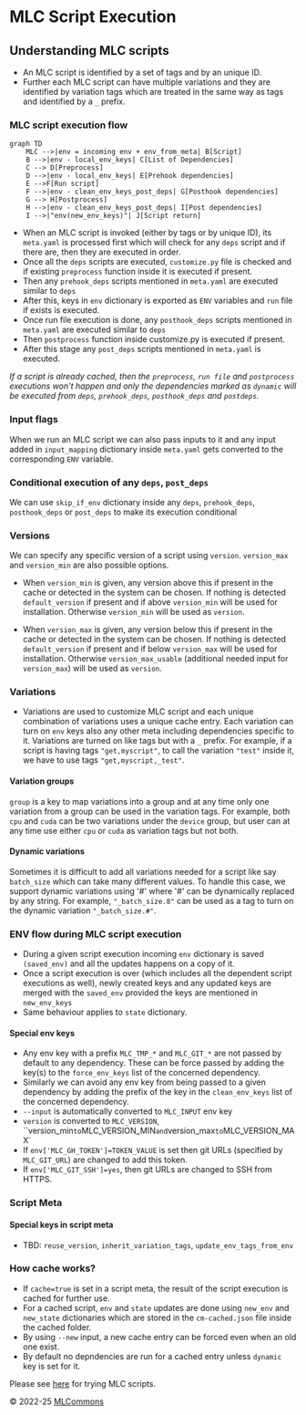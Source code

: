 # MLC Script Execution

## Understanding MLC scripts

* An MLC script is identified by a set of tags and by an unique ID. 
* Further each MLC script can have multiple variations and they are identified by variation tags which are treated in the same way as tags and identified by a `_` prefix.

### MLC script execution flow
```mermaid
graph TD
    MLC -->|env = incoming env + env_from_meta| B[Script]
    B -->|env - local_env_keys| C[List of Dependencies]
    C --> D[Preprocess]
    D -->|env - local_env_keys| E[Prehook dependencies]
    E -->F[Run script]
    F -->|env - clean_env_keys_post_deps| G[Posthook dependencies]
    G --> H[Postprocess]
    H -->|env - clean_env_keys_post_deps| I[Post dependencies]
    I -->|"env(new_env_keys)"| J[Script return]
```

* When an MLC script is invoked (either by tags or by unique ID), its `meta.yaml` is processed first which will check for any `deps` script and if there are, then they are executed in order.
* Once all the `deps` scripts are executed, `customize.py` file is checked and if existing `preprocess` function inside it is executed if present. 
* Then any `prehook_deps`  scripts mentioned in `meta.yaml` are executed similar to `deps`
* After this, keys in `env` dictionary is exported as `ENV` variables and `run` file if exists is executed.
* Once run file execution is done, any `posthook_deps` scripts mentioned in `meta.yaml` are executed similar to `deps`
* Then `postprocess` function inside customize.py is executed if present.
* After this stage any `post_deps` scripts mentioned in `meta.yaml` is executed.

*If a script is already cached, then the `preprocess`, `run file` and `postprocess` executions won't happen and only the dependencies marked as `dynamic` will be executed from `deps`, `prehook_deps`, `posthook_deps` and `postdeps`.*

### Input flags
When we run an MLC script we can also pass inputs to it and any input added in `input_mapping` dictionary inside `meta.yaml` gets converted to the corresponding `ENV` variable.

### Conditional execution of any `deps`, `post_deps`
We can use `skip_if_env` dictionary inside any `deps`, `prehook_deps`, `posthook_deps` or `post_deps` to make its execution conditional

### Versions
We can specify any specific version of a script using `version`. `version_max` and `version_min` are also possible options. 

* When `version_min` is given, any version above this if present in the cache or detected in the system can be chosen. If nothing is detected `default_version` if present and if above `version_min` will be used for installation. Otherwise `version_min` will be used as `version`.

* When `version_max` is given, any version below this if present in the cache or detected in the system can be chosen. If nothing is detected `default_version` if present and if below `version_max` will be used for installation. Otherwise `version_max_usable` (additional needed input for `version_max`) will be used as `version`.

### Variations
* Variations are used to customize MLC script and each unique combination of variations uses a unique cache entry. Each variation can turn on `env` keys also any other meta including dependencies specific to it. Variations are turned on like tags but with a `_` prefix. For example, if a script is having tags `"get,myscript"`, to call the variation `"test"` inside it, we have to use tags `"get,myscript,_test"`. 
 
#### Variation groups
`group` is a key to map variations into a group and at any time only one variation from a group can be used in the variation tags. For example, both `cpu` and `cuda` can be two variations under the `device` group, but user can at any time use either `cpu` or `cuda` as variation tags but not both.

#### Dynamic variations
Sometimes it is difficult to add all variations needed for a script like say `batch_size` which can take many different values. To handle this case, we support dynamic variations using '#' where '#' can be dynamically replaced by any string. For example, `"_batch_size.8"` can be used as a tag to turn on the dynamic variation `"_batch_size.#"`.

### ENV flow during MLC script execution


* During a given script execution incoming `env` dictionary is saved `(saved_env)` and all the updates happens on a copy of it.
* Once a script execution is over (which includes all the dependent script executions as well), newly created keys and any updated keys are merged with the `saved_env` provided the keys are mentioned in `new_env_keys`
* Same behaviour applies to `state` dictionary.

#### Special env keys
* Any env key with a prefix `MLC_TMP_*` and `MLC_GIT_*` are not passed by default to any dependency. These can be force passed by adding the key(s) to the `force_env_keys` list of the concerned dependency. 
* Similarly we can avoid any env key from being passed to a given dependency by adding the prefix of the key in the `clean_env_keys` list of the concerned dependency.
* `--input` is automatically converted to `MLC_INPUT` env key
* `version` is converted to `MLC_VERSION`, ``version_min` to `MLC_VERSION_MIN` and `version_max` to `MLC_VERSION_MAX`
* If `env['MLC_GH_TOKEN']=TOKEN_VALUE` is set then git URLs (specified by `MLC_GIT_URL`) are changed to add this token.
* If `env['MLC_GIT_SSH']=yes`, then git URLs are changed to SSH from HTTPS.

### Script Meta
#### Special keys in script meta
* TBD: `reuse_version`, `inherit_variation_tags`, `update_env_tags_from_env`

### How cache works?
* If `cache=true` is set in a script meta, the result of the script execution is cached for further use. 
* For a cached script, `env` and `state` updates are done using `new_env` and `new_state` dictionaries which are stored in the `cm-cached.json` file inside the cached folder.
* By using `--new` input, a new cache entry can be forced even when an old one exist. 
* By default no depndencies are run for a cached entry unless `dynamic` key is set for it. 


Please see [here](https://github.com/mlcommons/mlperf-automations/blob/main/docs/getting-started.md) for trying MLC scripts.




&copy; 2022-25 [MLCommons](https://mlcommons.org)<br>
